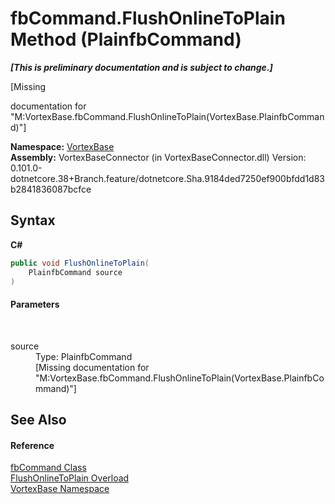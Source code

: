 # fbCommand.FlushOnlineToPlain Method (PlainfbCommand)
 _**\[This is preliminary documentation and is subject to change.\]**_

\[Missing <summary> documentation for "M:VortexBase.fbCommand.FlushOnlineToPlain(VortexBase.PlainfbCommand)"\]

**Namespace:**&nbsp;<a href="N_VortexBase.md">VortexBase</a><br />**Assembly:**&nbsp;VortexBaseConnector (in VortexBaseConnector.dll) Version: 0.101.0-dotnetcore.38+Branch.feature/dotnetcore.Sha.9184ded7250ef900bfdd1d83b2841836087bcfce

## Syntax

**C#**<br />
``` C#
public void FlushOnlineToPlain(
	PlainfbCommand source
)
```


#### Parameters
&nbsp;<dl><dt>source</dt><dd>Type: PlainfbCommand<br />\[Missing <param name="source"/> documentation for "M:VortexBase.fbCommand.FlushOnlineToPlain(VortexBase.PlainfbCommand)"\]</dd></dl>

## See Also


#### Reference
<a href="T_VortexBase_fbCommand.md">fbCommand Class</a><br /><a href="Overload_VortexBase_fbCommand_FlushOnlineToPlain.md">FlushOnlineToPlain Overload</a><br /><a href="N_VortexBase.md">VortexBase Namespace</a><br />